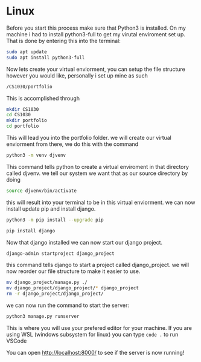 # Linux

Before you start this process make sure that Python3 is installed.
On my machine i had to install python3-full to get my virutal enviroment set up.
That is done by entering this into the terminal:

```bash
sudo apt update
sudo apt install python3-full
```

Now lets create your virtual enviorment, you can setup the file structure
however you would like, personally i set up mine as such

```bash
/CS1030/portfolio
```

This is accomplished through 

```bash
mkdir CS1030
cd CS1030
mkdir portfolio
cd portfolio
```

This will lead you into the portfolio folder. we will create our virtual enviorment from there,
we do this with the command
```bash
python3 -m venv djvenv
```

This command tells python to create a virtual enviroment in that directory called djvenv.
we tell our system we want that as our source directory by doing
```bash
source djvenv/bin/activate
```

this will result into your terminal to be in this virtual enviorment.
we can now install update pip and install django.

```bash
python3 -m pip install --upgrade pip

pip install django
```

Now that django installed we can now start our django project.
```bash
django-admin startproject django_project
```

this command tells django to start a project called django_project.
we will now reorder our file structure to make it easier to use.

```bash
mv django_project/manage.py ./
mv django_project/django_project/* django_project
rm -r django_project/django_project/
```

we can now run the command to start the server:
```bash
python3 manage.py runserver
```

This is where you will use your prefered editor for your machine.
If you are using WSL (windows subsystem for linux) you can type ```code .``` to run VSCode

You can open [http://localhost:8000/](http://localhost:8000/) to see if the server is now running!